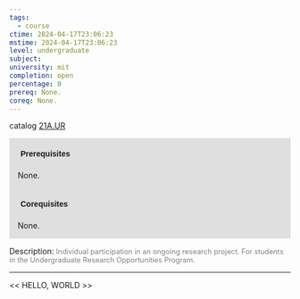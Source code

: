 ```yaml
---
tags:
  - course
ctime: 2024-04-17T23:06:23
mstime: 2024-04-17T23:06:23
level: undergraduate
subject: 
university: mit
completion: open
percentage: 0
prereq: None.
coreq: None.
---
```


catalog [21A.UR](http://student.mit.edu/catalog/m21Aa.html#21A.UR)

<span style="display: block; padding: 15px; background-color: rgb(100, 100, 100, 0.2);"><font id="m_prereq2142_0" style="display: block; font-family: Arial, sans-serif; font-weight: bold; padding: 5px">Prerequisites</font><br><span id="prereq2142_0">None.</span></span>
<span style="display: block; padding: 15px; background-color: rgb(100, 100, 100, 0.2);"><font id="m_coreq2142_0" style="display: block; font-family: Arial, sans-serif; font-weight: bold; padding: 5px">Corequisites</font><br><span id="coreq2142_0">None.</span></span>

<font style="">Description:</font>
<font style="color: grey; font-size: 0.8rem;">Individual participation in an ongoing research project. For students in the Undergraduate Research Opportunities Program.</font>



---

<< HELLO, WORLD >>
